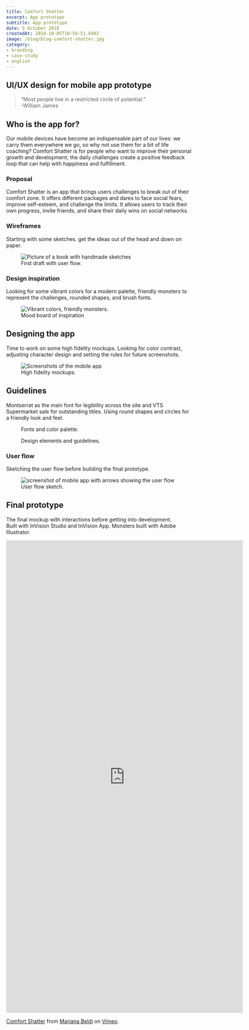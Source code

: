 ```yaml
---
title: Comfort Shatter
excerpt: App prototype
subtitle: App prototype
date: 5 October 2018
createdAt: 2018-10-05T10:58:51.640Z
image: /blog/blog-comfort-shatter.jpg
category: 
- branding
- case-study 
- english
---
```


## UI/UX design for mobile app prototype

> “Most people live in a restricted circle of potential.”  
> -William James

## Who is the app for?
Our mobile devices have become an indispensable part of our lives: we carry them everywhere we go, so why not use them for a bit of life coaching? Comfort Shatter is for people who want to improve their personal growth and development; the daily challenges create a positive feedback loop that can help with happiness and fulfillment.

### Proposal
Comfort Shatter is an app that brings users challenges to break out of their comfort zone. It offers different packages and dares to face social fears, improve self-esteem, and challenge the limits. It allows users to track their own progress, invite friends, and share their daily wins on social networks.

### Wireframes
Starting with some sketches. get the ideas out of the head and down on paper.

<figure>
    <img src="/blog/blog-comfort-shatter-02.jpg" alt="Picture of a book with handmade sketches"/>
    <figcaption>First draft with user flow.</figcaption>
</figure>

### Design inspiration
Looking for some vibrant colors for a modern palette, friendly monsters to represent the challenges, rounded shapes, and brush fonts.

<figure>
    <img src="/blog/blog-comfort-shatter-03.jpg" alt="Vibrant colors, friendly monsters."/>
    <figcaption>Mood board of inspiration</figcaption>
</figure>

## Designing the app
Time to work on some high fidelity mockups. Looking for color contrast, adjusting character design and setting the rules for future screenshots.

<figure>
    <img src="/blog/blog-comfort-shatter-01.jpg" alt="Screenshots of the mobile app"/>
    <figcaption>High fidelity mockups.</figcaption>
</figure>


## Guidelines
Montserrat as the main font for legibility across the site and VTS Supermarket sale for outstanding titles. Using round shapes and circles for a friendly look and feel.

<figure>
    <img src="/blog/blog-comfort-shatter-04.jpg" alt=""/>
    <figcaption>Fonts and color palette.</figcaption>
</figure>
<figure>
    <img src="/blog/blog-comfort-shatter-05.jpg" alt=""/>
    <figcaption>Design elements and guidelines.</figcaption>
</figure>


### User flow
Sketching the user flow before building the final prototype.

<figure>
    <img src="/blog/blog-comfort-shatter-06.jpg" alt="screenshot of mobile app with arrows showing the user flow"/>
    <figcaption>User flow sketch.</figcaption>
</figure>


## Final prototype
The final mockup with interactions before getting into development.  
Built with InVision Studio and InVision App. Monsters built with Adobe Illustrator.

<iframe class="vimeo" src="https://player.vimeo.com/video/293394826" width="640" height="1277" frameborder="0" allow="autoplay; fullscreen" allowfullscreen></iframe>
<p><a href="https://vimeo.com/293394826">Comfort Shatter</a> from <a href="https://vimeo.com/marianabeldi">Mariana Beldi</a> on <a href="https://vimeo.com">Vimeo</a>.</p>

